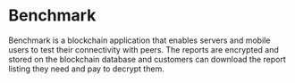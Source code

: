 # Benchmark
Benchmark is a blockchain application that enables servers and mobile users to test their connectivity with peers.  The reports are encrypted and stored on the blockchain database and customers can download the report listing they need and pay to decrypt them.
